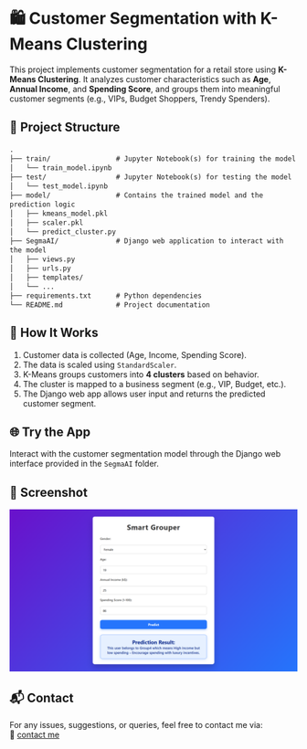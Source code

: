 
# 🛍️ Customer Segmentation with K-Means Clustering

This project implements customer segmentation for a retail store using **K-Means Clustering**. It analyzes customer characteristics such as **Age**, **Annual Income**, and **Spending Score**, and groups them into meaningful customer segments (e.g., VIPs, Budget Shoppers, Trendy Spenders).

## 📂 Project Structure

```
.
├── train/                # Jupyter Notebook(s) for training the model
│   └── train_model.ipynb
├── test/                 # Jupyter Notebook(s) for testing the model
│   └── test_model.ipynb
├── model/                # Contains the trained model and the prediction logic
│   ├── kmeans_model.pkl
│   ├── scaler.pkl
│   └── predict_cluster.py
├── SegmaAI/              # Django web application to interact with the model
│   ├── views.py
│   ├── urls.py
│   ├── templates/
│   └── ...
├── requirements.txt      # Python dependencies
└── README.md             # Project documentation
```

## 🚀 How It Works

1. Customer data is collected (Age, Income, Spending Score).
2. The data is scaled using `StandardScaler`.
3. K-Means groups customers into **4 clusters** based on behavior.
4. The cluster is mapped to a business segment (e.g., VIP, Budget, etc.).
5. The Django web app allows user input and returns the predicted customer segment.

## 🌐 Try the App

Interact with the customer segmentation model through the Django web interface provided in the `SegmaAI` folder.

## 📸 Screenshot

![App Screenshot](Mode/app.png)

## 📬 Contact

For any issues, suggestions, or queries, feel free to contact me via:  
🔗 [contact me](https://myporfolio-1o1h.onrender.com/contact)
